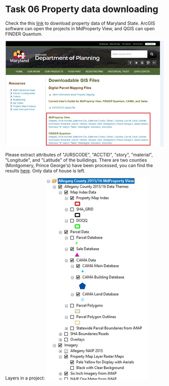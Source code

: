 # Task 06 Property data downloading

Check the this [link](https://planning.maryland.gov/Pages/OurProducts/DownloadFiles.aspx) to download property data of Maryland State. 
ArcGIS software can open the projects in MdProperty View, and QGIS can open FINDER Quantum.

![](/img/Task6.jpg)

Please extract attributes of "JURSCODE", "ACCTID", "story", "material", "Longitude", and "Latitude" of the builidings.
There are two counties (Montgomery, Prince George's) have been processed, you can find the results [here](https://github.com/gladcolor/Student_interns/blob/master/House_location.zip). Only data of house is left.

Layers in a project:
![](/img/layers.jpg)

